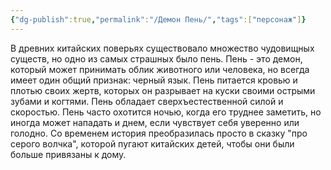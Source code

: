 ```yaml
---
{"dg-publish":true,"permalink":"/Демон Пень/","tags":["персонаж"]}
---
```


В древних китайских поверьях существовало множество чудовищных существ, но одно из самых страшных было пень. Пень - это демон, который может принимать облик животного или человека, но всегда имеет один общий признак: черный язык. Пень питается кровью и плотью своих жертв, которых он разрывает на куски своими острыми зубами и когтями. Пень обладает сверхъестественной силой и скоростью. Пень часто охотится ночью, когда его труднее заметить, но иногда может нападать и днем, если чувствует себя уверенно или голодно. Со временем история преобразилась просто в сказку "про серого волчка", которой пугают китайских детей, чтобы они были больше привязаны к дому. 
